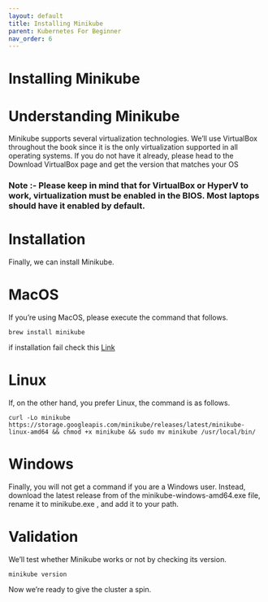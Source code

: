 ```yaml
---
layout: default
title: Installing Minikube
parent: Kubernetes For Beginner
nav_order: 6
---
```


# Installing Minikube


# Understanding Minikube 

Minikube supports several virtualization technologies. 
We’ll use VirtualBox throughout the book since it is the only virtualization supported in all operating systems. If you do not have it already, please head to the Download VirtualBox page and get the version that matches your OS 

### Note :- Please keep in mind that for VirtualBox or HyperV to work, virtualization must be enabled in the BIOS. Most laptops should have it enabled by default.

# Installation

Finally, we can install Minikube.

# MacOS 

If you’re using MacOS, please execute the command that follows.

```
brew install minikube

```
if installation fail check this [Link](https://osxdaily.com/2018/12/31/install-run-virtualbox-macos-install-kernel-fails/)

# Linux 

If, on the other hand, you prefer Linux, the command is as follows.

```
curl -Lo minikube https://storage.googleapis.com/minikube/releases/latest/minikube-linux-amd64 && chmod +x minikube && sudo mv minikube /usr/local/bin/

```
# Windows 

Finally, you will not get a command if you are a Windows user. Instead, download the latest release from of the minikube-windows-amd64.exe file, rename it to minikube.exe , and add it to your path.

# Validation 
We’ll test whether Minikube works or not by checking its version.

```
minikube version

```
Now we’re ready to give the cluster a spin.


